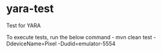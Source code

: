# yara-test
Test for YARA

To execute tests, run the below command - 
mvn clean test -DdeviceName=Pixel -Dudid=emulator-5554
